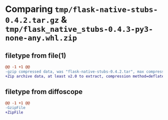 # Comparing `tmp/flask-native-stubs-0.4.2.tar.gz` & `tmp/flask_native_stubs-0.4.3-py3-none-any.whl.zip`

## filetype from file(1)

```diff
@@ -1 +1 @@
-gzip compressed data, was "flask-native-stubs-0.4.2.tar", max compression
+Zip archive data, at least v2.0 to extract, compression method=deflate
```

## filetype from diffoscope

```diff
@@ -1 +1 @@
-GzipFile
+ZipFile
```

